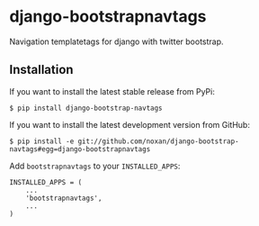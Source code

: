 # django-bootstrapnavtags

Navigation templatetags for django with twitter bootstrap.

## Installation

If you want to install the latest stable release from PyPi:

    $ pip install django-bootstrap-navtags

If you want to install the latest development version from GitHub:

    $ pip install -e git://github.com/noxan/django-bootstrap-navtags#egg=django-bootstrapnavtags

Add `bootstrapnavtags` to your `INSTALLED_APPS`:

    INSTALLED_APPS = (
        ...
        'bootstrapnavtags',
        ...
    )
